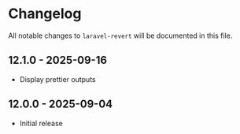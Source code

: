 # Changelog

All notable changes to `laravel-revert` will be documented in this file.

## 12.1.0 - 2025-09-16

- Display prettier outputs

## 12.0.0 - 2025-09-04

- Initial release
